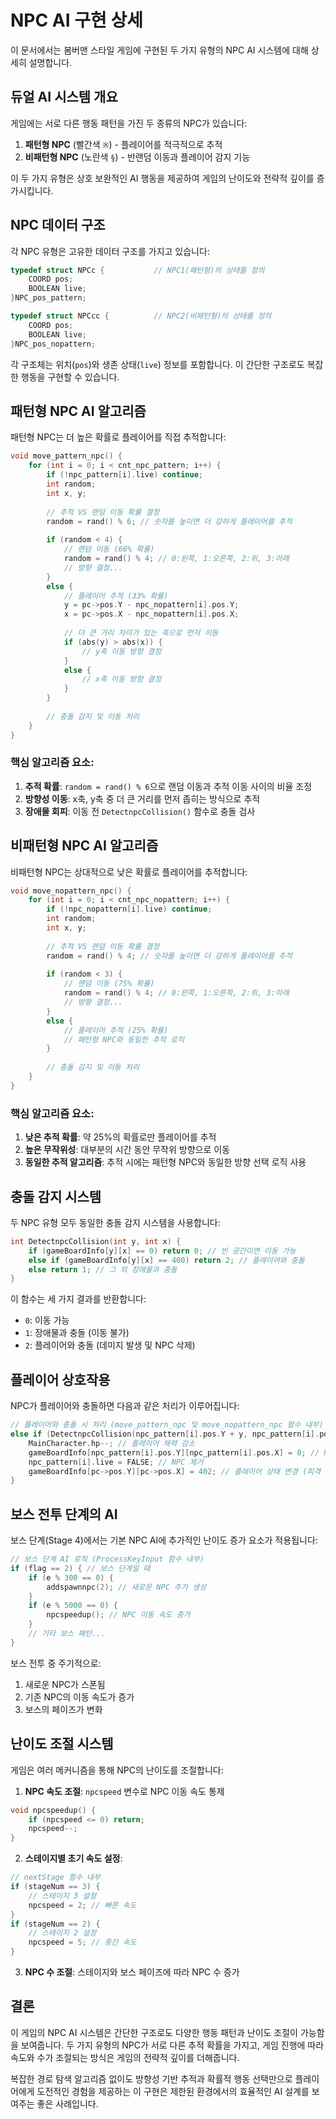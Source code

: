 # NPC AI 구현 상세

이 문서에서는 봄버맨 스타일 게임에 구현된 두 가지 유형의 NPC AI 시스템에 대해 상세히 설명합니다.

## 듀얼 AI 시스템 개요

게임에는 서로 다른 행동 패턴을 가진 두 종류의 NPC가 있습니다:

1. **패턴형 NPC** (빨간색 `※`) - 플레이어를 적극적으로 추적
2. **비패턴형 NPC** (노란색 `§`) - 반랜덤 이동과 플레이어 감지 기능

이 두 가지 유형은 상호 보완적인 AI 행동을 제공하여 게임의 난이도와 전략적 깊이를 증가시킵니다.

## NPC 데이터 구조

각 NPC 유형은 고유한 데이터 구조를 가지고 있습니다:

```c
typedef struct NPCc {           // NPC1(패턴형)의 상태를 정의
    COORD pos;
    BOOLEAN live;
}NPC_pos_pattern;

typedef struct NPCcc {          // NPC2(비패턴형)의 상태를 정의
    COORD pos;
    BOOLEAN live;
}NPC_pos_nopattern;
```

각 구조체는 위치(`pos`)와 생존 상태(`live`) 정보를 포함합니다. 이 간단한 구조로도 복잡한 행동을 구현할 수 있습니다.

## 패턴형 NPC AI 알고리즘

패턴형 NPC는 더 높은 확률로 플레이어를 직접 추적합니다:

```c
void move_pattern_npc() {
    for (int i = 0; i < cnt_npc_pattern; i++) {
        if (!npc_pattern[i].live) continue;
        int random;
        int x, y;
        
        // 추적 VS 랜덤 이동 확률 결정
        random = rand() % 6; // 숫자를 높이면 더 강하게 플레이어를 추적
        
        if (random < 4) {
            // 랜덤 이동 (66% 확률)
            random = rand() % 4; // 0:왼쪽, 1:오른쪽, 2:위, 3:아래
            // 방향 결정...
        }
        else {
            // 플레이어 추적 (33% 확률)
            y = pc->pos.Y - npc_nopattern[i].pos.Y;
            x = pc->pos.X - npc_nopattern[i].pos.X;
            
            // 더 큰 거리 차이가 있는 축으로 먼저 이동
            if (abs(y) > abs(x)) {
                // y축 이동 방향 결정
            }
            else {
                // x축 이동 방향 결정
            }
        }
        
        // 충돌 감지 및 이동 처리
    }
}
```

### 핵심 알고리즘 요소:

1. **추적 확률**: `random = rand() % 6`으로 랜덤 이동과 추적 이동 사이의 비율 조정
2. **방향성 이동**: x축, y축 중 더 큰 거리를 먼저 좁히는 방식으로 추적
3. **장애물 회피**: 이동 전 `DetectnpcCollision()` 함수로 충돌 검사

## 비패턴형 NPC AI 알고리즘

비패턴형 NPC는 상대적으로 낮은 확률로 플레이어를 추적합니다:

```c
void move_nopattern_npc() {
    for (int i = 0; i < cnt_npc_nopattern; i++) {
        if (!npc_nopattern[i].live) continue;
        int random;
        int x, y;
        
        // 추적 VS 랜덤 이동 확률 결정
        random = rand() % 4; // 숫자를 높이면 더 강하게 플레이어를 추적
        
        if (random < 3) {
            // 랜덤 이동 (75% 확률)
            random = rand() % 4; // 0:왼쪽, 1:오른쪽, 2:위, 3:아래
            // 방향 결정...
        }
        else {
            // 플레이어 추적 (25% 확률)
            // 패턴형 NPC와 동일한 추적 로직
        }
        
        // 충돌 감지 및 이동 처리
    }
}
```

### 핵심 알고리즘 요소:

1. **낮은 추적 확률**: 약 25%의 확률로만 플레이어를 추적
2. **높은 무작위성**: 대부분의 시간 동안 무작위 방향으로 이동
3. **동일한 추적 알고리즘**: 추적 시에는 패턴형 NPC와 동일한 방향 선택 로직 사용

## 충돌 감지 시스템

두 NPC 유형 모두 동일한 충돌 감지 시스템을 사용합니다:

```c
int DetectnpcCollision(int y, int x) {
    if (gameBoardInfo[y][x] == 0) return 0; // 빈 공간이면 이동 가능
    else if (gameBoardInfo[y][x] == 400) return 2; // 플레이어와 충돌
    else return 1; // 그 외 장애물과 충돌
}
```

이 함수는 세 가지 결과를 반환합니다:
- `0`: 이동 가능
- `1`: 장애물과 충돌 (이동 불가)
- `2`: 플레이어와 충돌 (데미지 발생 및 NPC 삭제)

## 플레이어 상호작용

NPC가 플레이어와 충돌하면 다음과 같은 처리가 이루어집니다:

```c
// 플레이어와 충돌 시 처리 (move_pattern_npc 및 move_nopattern_npc 함수 내부)
else if (DetectnpcCollision(npc_pattern[i].pos.Y + y, npc_pattern[i].pos.X + x) == 2) { 
    MainCharacter.hp--; // 플레이어 체력 감소
    gameBoardInfo[npc_pattern[i].pos.Y][npc_pattern[i].pos.X] = 0; // NPC 위치 초기화
    npc_pattern[i].live = FALSE; // NPC 제거
    gameBoardInfo[pc->pos.Y][pc->pos.X] = 402; // 플레이어 상태 변경 (피격 상태)
}
```

## 보스 전투 단계의 AI

보스 단계(Stage 4)에서는 기본 NPC AI에 추가적인 난이도 증가 요소가 적용됩니다:

```c
// 보스 단계 AI 로직 (ProcessKeyInput 함수 내부)
if (flag == 2) { // 보스 단계일 때
    if (e % 300 == 0) {
        addspawnnpc(2); // 새로운 NPC 추가 생성
    }
    if (e % 5000 == 0) {
        npcspeedup(); // NPC 이동 속도 증가
    }
    // 기타 보스 패턴...
}
```

보스 전투 중 주기적으로:
1. 새로운 NPC가 스폰됨
2. 기존 NPC의 이동 속도가 증가
3. 보스의 페이즈가 변화

## 난이도 조절 시스템

게임은 여러 메커니즘을 통해 NPC의 난이도를 조절합니다:

1. **NPC 속도 조절**: `npcspeed` 변수로 NPC 이동 속도 통제
```c
void npcspeedup() {
    if (npcspeed <= 0) return;
    npcspeed--;
}
```

2. **스테이지별 초기 속도 설정**:
```c
// nextStage 함수 내부
if (stageNum == 3) {
    // 스테이지 3 설정
    npcspeed = 2; // 빠른 속도
}
if (stageNum == 2) {
    // 스테이지 2 설정
    npcspeed = 5; // 중간 속도
}
```

3. **NPC 수 조절**: 스테이지와 보스 페이즈에 따라 NPC 수 증가

## 결론

이 게임의 NPC AI 시스템은 간단한 구조로도 다양한 행동 패턴과 난이도 조절이 가능함을 보여줍니다. 두 가지 유형의 NPC가 서로 다른 추적 확률을 가지고, 게임 진행에 따라 속도와 수가 조절되는 방식은 게임의 전략적 깊이를 더해줍니다.

복잡한 경로 탐색 알고리즘 없이도 방향성 기반 추적과 확률적 행동 선택만으로 플레이어에게 도전적인 경험을 제공하는 이 구현은 제한된 환경에서의 효율적인 AI 설계를 보여주는 좋은 사례입니다.
